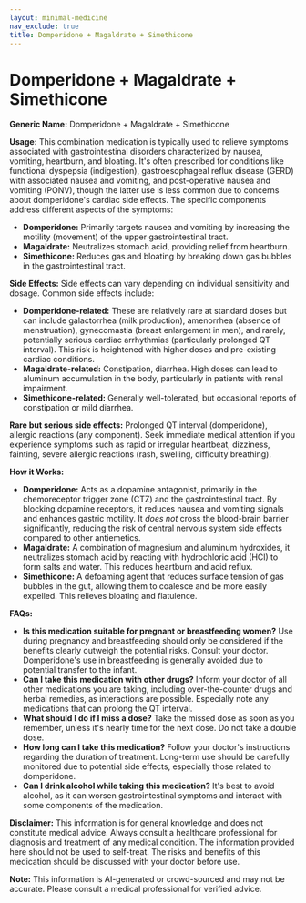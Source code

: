 ```yaml
---
layout: minimal-medicine
nav_exclude: true
title: Domperidone + Magaldrate + Simethicone
---
```


# Domperidone + Magaldrate + Simethicone

**Generic Name:** Domperidone + Magaldrate + Simethicone

**Usage:** This combination medication is typically used to relieve symptoms associated with gastrointestinal disorders characterized by nausea, vomiting, heartburn, and bloating.  It's often prescribed for conditions like functional dyspepsia (indigestion), gastroesophageal reflux disease (GERD) with associated nausea and vomiting, and post-operative nausea and vomiting (PONV), though the latter use is less common due to concerns about domperidone's cardiac side effects.  The specific components address different aspects of the symptoms:

* **Domperidone:** Primarily targets nausea and vomiting by increasing the motility (movement) of the upper gastrointestinal tract.
* **Magaldrate:** Neutralizes stomach acid, providing relief from heartburn.
* **Simethicone:** Reduces gas and bloating by breaking down gas bubbles in the gastrointestinal tract.

**Side Effects:**  Side effects can vary depending on individual sensitivity and dosage.  Common side effects include:

* **Domperidone-related:**  These are relatively rare at standard doses but can include galactorrhea (milk production), amenorrhea (absence of menstruation), gynecomastia (breast enlargement in men), and rarely, potentially serious cardiac arrhythmias (particularly prolonged QT interval).  This risk is heightened with higher doses and pre-existing cardiac conditions.
* **Magaldrate-related:** Constipation, diarrhea.  High doses can lead to aluminum accumulation in the body, particularly in patients with renal impairment.
* **Simethicone-related:** Generally well-tolerated, but occasional reports of constipation or mild diarrhea.

**Rare but serious side effects:**  Prolonged QT interval (domperidone), allergic reactions (any component).  Seek immediate medical attention if you experience symptoms such as rapid or irregular heartbeat, dizziness, fainting, severe allergic reactions (rash, swelling, difficulty breathing).

**How it Works:**

* **Domperidone:**  Acts as a dopamine antagonist, primarily in the chemoreceptor trigger zone (CTZ) and the gastrointestinal tract. By blocking dopamine receptors, it reduces nausea and vomiting signals and enhances gastric motility. It *does not* cross the blood-brain barrier significantly, reducing the risk of central nervous system side effects compared to other antiemetics.
* **Magaldrate:** A combination of magnesium and aluminum hydroxides, it neutralizes stomach acid by reacting with hydrochloric acid (HCl) to form salts and water. This reduces heartburn and acid reflux.
* **Simethicone:** A defoaming agent that reduces surface tension of gas bubbles in the gut, allowing them to coalesce and be more easily expelled. This relieves bloating and flatulence.

**FAQs:**

* **Is this medication suitable for pregnant or breastfeeding women?**  Use during pregnancy and breastfeeding should only be considered if the benefits clearly outweigh the potential risks. Consult your doctor.  Domperidone's use in breastfeeding is generally avoided due to potential transfer to the infant.
* **Can I take this medication with other drugs?**  Inform your doctor of all other medications you are taking, including over-the-counter drugs and herbal remedies, as interactions are possible.  Especially note any medications that can prolong the QT interval.
* **What should I do if I miss a dose?**  Take the missed dose as soon as you remember, unless it's nearly time for the next dose. Do not take a double dose.
* **How long can I take this medication?**  Follow your doctor's instructions regarding the duration of treatment.  Long-term use should be carefully monitored due to potential side effects, especially those related to domperidone.
* **Can I drink alcohol while taking this medication?**  It's best to avoid alcohol, as it can worsen gastrointestinal symptoms and interact with some components of the medication.

**Disclaimer:** This information is for general knowledge and does not constitute medical advice. Always consult a healthcare professional for diagnosis and treatment of any medical condition.  The information provided here should not be used to self-treat.  The risks and benefits of this medication should be discussed with your doctor before use.


**Note:** This information is AI-generated or crowd-sourced and may not be accurate. Please consult a medical professional for verified advice.